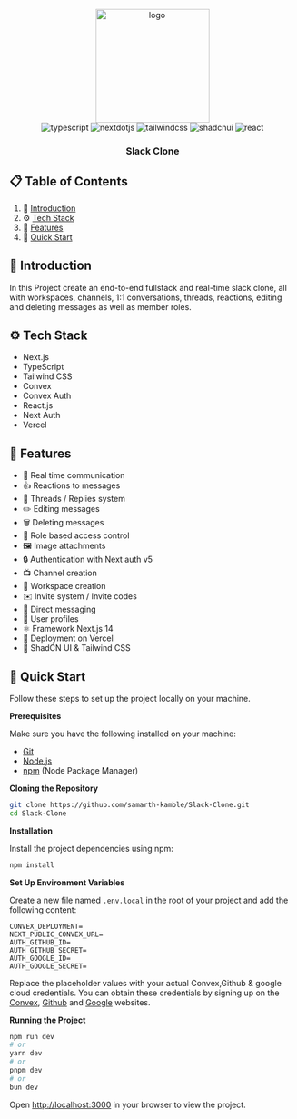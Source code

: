 <div align="center">
  <br />
    <a href="https://github.com/samarth-kamble" target="_blank">
       <img src="https://ubwp.buffalo.edu/happe/wp-content/uploads/sites/92/2019/12/slack_logo.png" alt="logo" width="200" height="auto" />
    </a>
  <br />

  <div>
    <img src="https://img.shields.io/badge/-Typescript-black?style=for-the-badge&logoColor=white&logo=typescript&color=3178C6" alt="typescript" />
    <img src="https://img.shields.io/badge/-Next_._JS-black?style=for-the-badge&logoColor=white&logo=nextdotjs&color=000000" alt="nextdotjs" />
    <img src="https://img.shields.io/badge/-Tailwind_CSS-black?style=for-the-badge&logoColor=white&logo=tailwindcss&color=06B6D4" alt="tailwindcss" />
    <img src="https://img.shields.io/badge/-ShadCN_UI-black?style=for-the-badge&logoColor=white&logo=shadcnui&color=000000" alt="shadcnui" />
    <img src="https://img.shields.io/badge/-React-black?style=for-the-badge&logoColor=%2361DAFB&logo=react&color=20232a" alt="react" />
  </div>

<h3 align="center">Slack Clone</h3>
</div>

## 📋 <a name="table">Table of Contents</a>

1. 🤖 [Introduction](#introduction)
2. ⚙️ [Tech Stack](#tech-stack)
3. 🔋 [Features](#features)
4. 🤸 [Quick Start](#quick-start)


## <a name="introduction">🤖 Introduction</a>
In this Project create an end-to-end fullstack and real-time slack clone, all with workspaces, channels, 1:1 conversations, threads, reactions, editing and deleting messages as well as member roles.

## <a name="tech-stack">⚙️ Tech Stack</a>
- Next.js
- TypeScript
- Tailwind CSS
- Convex
- Convex Auth
- React.js
- Next Auth
- Vercel

## <a name="features">🔋 Features</a>
- 📡 Real time communication
- 👍 Reactions to messages
- 🧵 Threads / Replies system
- ✏️ Editing messages
- 🗑️ Deleting messages
- 🔐 Role based access control
- 🖼️ Image attachments
- 🔒 Authentication with Next auth v5
- 📺 Channel creation
- 🏢 Workspace creation
- ✉️ Invite system / Invite codes
- 💬 Direct messaging
- 👥 User profiles
- ⚛️ Framework Next.js 14
- 🚀 Deployment on Vercel
- 🎨 ShadCN UI & Tailwind CSS

## <a name="quick-start">🤸 Quick Start</a>

Follow these steps to set up the project locally on your machine.

**Prerequisites**

Make sure you have the following installed on your machine:

- [Git](https://git-scm.com/)
- [Node.js](https://nodejs.org/en)
- [npm](https://www.npmjs.com/) (Node Package Manager)

**Cloning the Repository**

```bash
git clone https://github.com/samarth-kamble/Slack-Clone.git
cd Slack-Clone
```
**Installation**

Install the project dependencies using npm:

```bash
npm install
```

**Set Up Environment Variables**

Create a new file named `.env.local` in the root of your project and add the following content:

```env.local
CONVEX_DEPLOYMENT=
NEXT_PUBLIC_CONVEX_URL=
AUTH_GITHUB_ID=
AUTH_GITHUB_SECRET=
AUTH_GOOGLE_ID=
AUTH_GOOGLE_SECRET=
```
Replace the placeholder values with your actual Convex,Github & google cloud credentials. You can obtain these credentials by signing up on the [Convex](https://www.convex.dev/), [Github](https://www.github.com) and [Google](https://console.cloud.google.com) websites.

**Running the Project**
```bash
npm run dev
# or
yarn dev
# or
pnpm dev
# or
bun dev
```
Open [http://localhost:3000](http://localhost:3000) in your browser to view the project.
